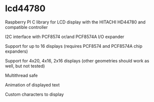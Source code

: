 # lcd44780
Raspberry PI C library 
for LCD display with the HITACHI HD44780 and compatible controller

I2C interface with PCF8574 or/and PCF8574A I/O expander

Support for up to 16 displays (requires PCF8574 and PCF8574A chip expanders)

Support for 4x20, 4x16, 2x16 displays (other geometries should work as well, but not tested)

Multithread safe

Animation of displayed text 

Custom characters to display
